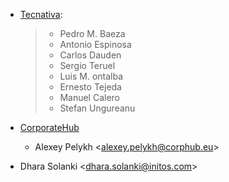 - [Tecnativa](https://www.tecnativa.com):

  > - Pedro M. Baeza
  > - Antonio Espinosa
  > - Carlos Dauden
  > - Sergio Teruel
  > - Luis M. ontalba
  > - Ernesto Tejeda
  > - Manuel Calero
  > - Stefan Ungureanu

- [CorporateHub](https://corporatehub.eu/)

  - Alexey Pelykh \<<alexey.pelykh@corphub.eu>\>

- Dhara Solanki \<<dhara.solanki@initos.com>\>
